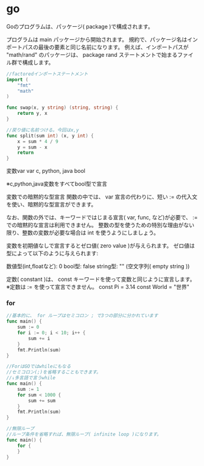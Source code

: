 # go

Goのプログラムは、パッケージ( package )で構成されます。

プログラムは main パッケージから開始されます。
規約で、パッケージ名はインポートパスの最後の要素と同じ名前になります。 例えば、インポートパスが "math/rand" のパッケージは、 package rand ステートメントで始まるファイル群で構成します。

```go
//factoredインポートステートメント
import (
	"fmt"
	"math"
)

```

```go
func swap(x, y string) (string, string) {
	return y, x
}

//戻り値に名前つける。今回はx,y
func split(sum int) (x, y int) {
	x = sum * 4 / 9
	y = sum - x
	return
}
```


変数var
var c, python, java bool

※c,python,java変数をすべてbool型で宣言

変数での暗黙的な型宣言
関数の中では、 var 宣言の代わりに、短い := の代入文を使い、暗黙的な型宣言ができます。

なお、関数の外では、キーワードではじまる宣言( var, func, など)が必要で、 := での暗黙的な宣言は利用できません。
整数の型を使うための特別な理由がない限り、整数の変数が必要な場合は int を使うようにしましょう。

変数を初期値なしで宣言するとゼロ値( zero value )が与えられます。
ゼロ値は型によって以下のように与えられます:

数値型(int,floatなど): 0
bool型: false
string型: "" (空文字列( empty string ))

定数( constant )は、 const キーワードを使って変数と同じように宣言します。
※定数は := を使って宣言できません。
const Pi = 3.14
const World = "世界"


### for

```go
//基本的に、 for ループはセミコロン ; で3つの部分に分かれています
func main() {
	sum := 0
	for i := 0; i < 10; i++ {
		sum += i
	}
	fmt.Println(sum)
}

//ForはGOではwhileにもなる
//セミコロン(;)を省略することもできます。
//↓多言語で言うwhile
func main() {
	sum := 1
	for sum < 1000 {
		sum += sum
	}
	fmt.Println(sum)
}

//無限ループ
//ループ条件を省略すれば、無限ループ( infinite loop )になります。
func main() {
	for {
	}
}
```

